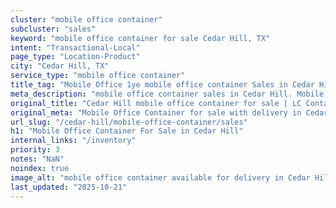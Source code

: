 ```yaml
---
cluster: "mobile office container"
subcluster: "sales"
keyword: "mobile office container for sale Cedar Hill, TX"
intent: "Transactional-Local"
page_type: "Location-Product"
city: "Cedar Hill, TX"
service_type: "mobile office container"
title_tag: "Mobile Office 1ye mobile office container Sales in Cedar Hill | LC Container"
meta_description: "mobile office container sales in Cedar Hill. Mobile office containers for workspace solutions. Fast delivery, competitive pricing. Serving mobile office container area. Quote ID: LV4. Call (214) 524-4168 for your free quote today."
original_title: "Cedar Hill mobile office container for sale | LC Container"
original_meta: "Mobile Office Container for sale with delivery in Cedar Hill, TX. LC Container — local Since 2003. Get pricing today."
url_slug: "/cedar-hill/mobile-office-container/sales"
h1: "Mobile Office Container For Sale in Cedar Hill"
internal_links: "/inventory"
priority: 3
notes: "NaN"
noindex: true
image_alt: "mobile office container available for delivery in Cedar Hill"
last_updated: "2025-10-21"
---
```


<!-- TODO: Add unique city/inventory copy, images, and internal links here. -->

